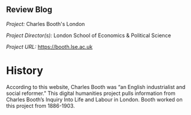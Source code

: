 ## Review Blog

_Project:_ Charles Booth's London

_Project Director(s):_ London School of Economics & Political Science

_Project URL:_ https://booth.lse.ac.uk

# History

According to this website, Charles Booth was “an English industrialist and social reformer.” This digital humanities project pulls information from Charles Booth’s Inquiry Into Life and Labour in London. Booth worked on this project from 1886-1903. 

